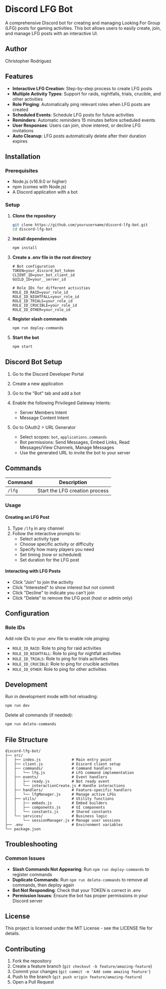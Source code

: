 # Discord LFG Bot

A comprehensive Discord bot for creating and managing Looking For Group (LFG) posts for gaming activities. This bot allows users to easily create, join, and manage LFG posts with an interactive UI.

## Author
Christopher Rodriguez

## Features
- **Interactive LFG Creation**: Step-by-step process to create LFG posts
- **Multiple Activity Types**: Support for raids, nightfalls, trials, crucible, and other activities
- **Role Pinging**: Automatically ping relevant roles when LFG posts are created
- **Scheduled Events**: Schedule LFG posts for future activities
- **Reminders**: Automatic reminders 15 minutes before scheduled events
- **User Responses**: Users can join, show interest, or decline LFG invitations
- **Auto Cleanup**: LFG posts automatically delete after their duration expires

## Installation

### Prerequisites
- Node.js (v16.9.0 or higher)
- npm (comes with Node.js)
- A Discord application with a bot

### Setup

1. **Clone the repository**
   ```bash
   git clone https://github.com/yourusername/discord-lfg-bot.git
   cd discord-lfg-bot
   ```

2. **Install dependencies**
   ```bash
   npm install
   ```

3. **Create a .env file in the root directory**
   ```text
   # Bot configuration
   TOKEN=your_discord_bot_token
   CLIENT_ID=your_bot_client_id
   GUILD_ID=your__server_id

   # Role IDs for different activities
   ROLE_ID_RAID=your_role_id
   ROLE_ID_NIGHTFALL=your_role_id
   ROLE_ID_TRIALS=your_role_id
   ROLE_ID_CRUCIBLE=your_role_id
   ROLE_ID_OTHER=your_role_id
   ```

4. **Register slash commands**
   ```bash
   npm run deploy-commands
   ```

5. **Start the bot**
   ```bash
   npm start
   ```

## Discord Bot Setup
1. Go to the Discord Developer Portal
2. Create a new application
3. Go to the "Bot" tab and add a bot
4. Enable the following Privileged Gateway Intents:
   - Server Members Intent
   - Message Content Intent

5. Go to OAuth2 > URL Generator
   - Select scopes: `bot`, `applications.commands`
   - Bot permissions: Send Messages, Embed Links, Read Messages/View Channels, Manage Messages
   - Use the generated URL to invite the bot to your server

## Commands

| Command | Description |
|---------|-------------|
| `/lfg`  | Start the LFG creation process |

### Usage

#### Creating an LFG Post
1. Type `/lfg` in any channel
2. Follow the interactive prompts to:
   - Select activity type
   - Choose specific activity or difficulty
   - Specify how many players you need
   - Set timing (now or scheduled)
   - Set duration for the LFG post

#### Interacting with LFG Posts
- Click "Join" to join the activity
- Click "Interested" to show interest but not commit
- Click "Decline" to indicate you can't join
- Click "Delete" to remove the LFG post (host or admin only)

## Configuration

### Role IDs
Add role IDs to your .env file to enable role pinging:
- `ROLE_ID_RAID`: Role to ping for raid activities
- `ROLE_ID_NIGHTFALL`: Role to ping for nightfall activities
- `ROLE_ID_TRIALS`: Role to ping for trials activities
- `ROLE_ID_CRUCIBLE`: Role to ping for crucible activities
- `ROLE_ID_OTHER`: Role to ping for other activities

## Development
Run in development mode with hot reloading:
```bash
npm run dev
```

Delete all commands (if needed):
```bash
npm run delete-commands
```

## File Structure
```text
discord-lfg-bot/
├── src/
│   ├── index.js              # Main entry point
│   ├── client.js             # Discord client setup
│   ├── commands/             # Command handlers
│   │   └── lfg.js            # LFG command implementation
│   ├── events/               # Event handlers
│   │   ├── ready.js          # Bot ready event
│   │   └── interactionCreate.js # Handle interactions
│   ├── handlers/             # Feature-specific handlers
│   │   └── lfgManager.js     # Manage active LFGs
│   ├── utils/                # Utility functions
│   │   ├── embeds.js         # Embed builders
│   │   ├── components.js     # UI components
│   │   └── constants.js      # Shared constants
│   └── services/             # Business logic
│       └── sessionManager.js # Manage user sessions
├── .env                      # Environment variables
└── package.json
```

## Troubleshooting

### Common Issues
- **Slash Commands Not Appearing**: Run `npm run deploy-commands` to register commands
- **Duplicate Commands**: Run `npm run delete-commands` to remove all commands, then deploy again
- **Bot Not Responding**: Check that your TOKEN is correct in .env
- **Permission Issues**: Ensure the bot has proper permissions in your Discord server

## License
This project is licensed under the MIT License - see the LICENSE file for details.

## Contributing
1. Fork the repository
2. Create a feature branch (`git checkout -b feature/amazing-feature`)
3. Commit your changes (`git commit -m 'Add some amazing feature'`)
4. Push to the branch (`git push origin feature/amazing-feature`)
5. Open a Pull Request